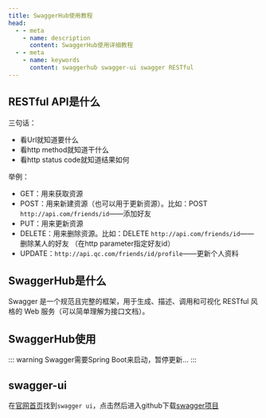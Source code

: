 ```yaml
---
title: SwaggerHub使用教程
head:
  - - meta
    - name: description
      content: SwaggerHub使用详细教程
  - - meta
    - name: keywords
      content: swaggerhub swagger-ui swagger RESTful
---
```


## RESTful API是什么

三句话：

- 看Url就知道要什么
- 看http method就知道干什么
- 看http status code就知道结果如何

举例：

- GET：用来获取资源
- POST：用来新建资源（也可以用于更新资源）。比如：POST `http://api.com/friends/id`——添加好友
- PUT：用来更新资源
- DELETE：用来删除资源。比如：DELETE `http://api.com/friends/id`——删除某人的好友 （在http parameter指定好友id）
- UPDATE：`http://api.qc.com/friends/id/profile`——更新个人资料

## SwaggerHub是什么

Swagger 是一个规范且完整的框架，用于生成、描述、调用和可视化 RESTful 风格的 Web 服务（可以简单理解为接口文档）。

## SwaggerHub使用

::: warning
Swagger需要Spring Boot来启动，暂停更新...
:::

## swagger-ui

在[官网首页](https://swagger.io/tools/swagger-ui/download/)找到`swagger ui`，点击然后进入github下载[swagger项目](https://github.com/swagger-api/swagger-ui)
